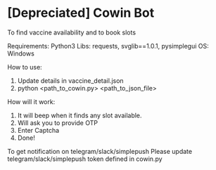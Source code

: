# [Depreciated] Cowin Bot
To find vaccine availability and to book slots

Requirements:
Python3
  Libs: requests, svglib==1.0.1, pysimplegui
OS: Windows

How to use:
1. Update details in vaccine_detail.json
2. python <path_to_cowin.py> <path_to_json_file>

How will it work:
1. It will beep when it finds any slot available.
2. Will ask you to provide OTP
3. Enter Captcha
4. Done!

To get notification on telegram/slack/simplepush
Please update telegram/slack/simplepush token defined in cowin.py
